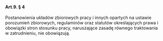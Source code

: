#### Art.9. § 4

Postanowienia układów zbiorowych pracy i innych opartych na ustawie porozumień zbiorowych, regulaminów oraz statutów określających prawa i obowiązki stron stosunku pracy, naruszające zasadę równego traktowania w zatrudnieniu, nie obowiązują.

